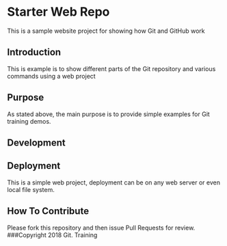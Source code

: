 # Starter Web Repo

This is a sample website project for showing how Git and GitHub work
## Introduction
This is example is to show different parts of the Git repository and various commands using a web project
## Purpose
As stated above, the main purpose is to provide simple examples for Git training demos.
## Development

## Deployment
This is a simple web project, deployment can be on any web server or even local file system.

## How To Contribute
Please fork this repository and then issue Pull Requests for review.
###Copyright
2018 Git. Training